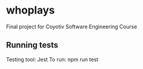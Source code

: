 # whoplays
Final project for Coyotiv Software Engineering Course 


## Running tests
Testing tool: Jest
To run: npm run test